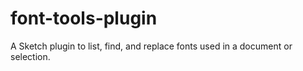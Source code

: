 # font-tools-plugin
A Sketch plugin to list, find, and replace fonts used in a document or selection.
